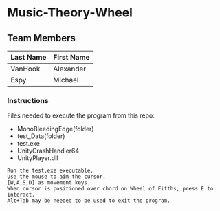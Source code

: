 # Music-Theory-Wheel
## Team Members
| Last Name | First Name |
|-----------|------------|
|VanHook | Alexander |
| Espy | Michael |
### Instructions

 Files needed to execute the program from this repo:
* MonoBleedingEdge(folder)
* test_Data(folder)
* test.exe
* UnityCrashHandler64
* UnityPlayer.dll
````
Run the test.exe executable. 
Use the mouse to aim the cursor.
[W,A,S,D] as movement keys.
When cursor is positioned over chord on Wheel of Fifths, press E to interact.
Alt+Tab may be needed to be used to exit the program.
````

